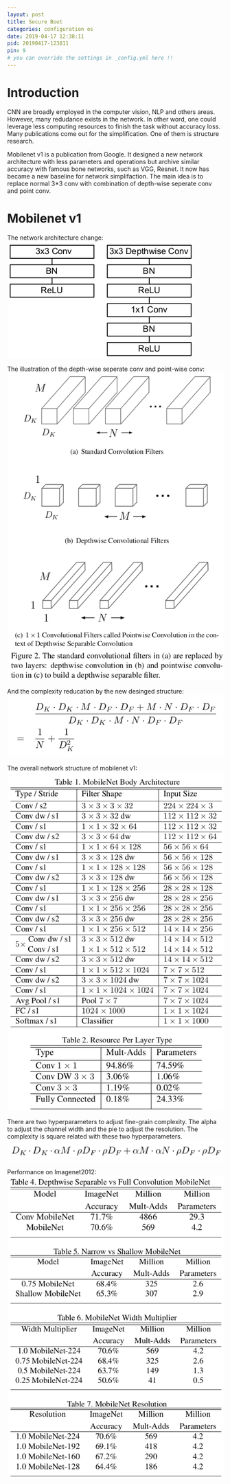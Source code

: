 ```yaml
---
layout: post
title: Secure Boot
categories: configuration os
date: 2019-04-17 12:38:11
pid: 20190417-123811
pin: 9
# you can override the settings in _config.yml here !!
---
```


# Introduction

CNN are broadly employed in the computer vision, NLP and others areas. However, many redudance exists in the network. In other word, one could leverage less computing resources to finish the task without accuracy loss. Many publications come out for the simplification. One of them is structure research. 

Mobilenet v1 is a publication from Google. It designed a new network architecture with less parameters and operations but archive similar accuracy with famous bone networks, such as VGG, Resnet. It now has became a new baseline for network simplifaction. The main idea is to replace normal 3\*3 conv with combination of depth-wise seperate conv and point conv.

# Mobilenet v1

The network architecture change:
![structure](/w3c/images/paper/mobilenet-v1-structure.png "structure")

The illustration of the depth-wise seperate conv and point-wise conv:
![dp-conv](/w3c/images/paper/mobilenet-v1-dp.png "conv layer")

And the complexity reducation by the new desinged structure:
![Complexity](/w3c/images/paper/mobilenet-v1-complexity.png "complexity")

The overall network structure of mobilenet v1:
![overall strucure](/w3c/images/paper/mobilenet-v1-2.png "overall strucure")

There are two hyperparameters to adjust fine-grain complexity. The alpha to adjust the channel width and the pie to adjust the resolution. The complexity is square related with these two hyperparameters.
![complexity hyperparamter](/w3c/images/paper/mobilenet-v1-1.png "hyperparamter")

Performance on Imagenet2012:
![performance](/w3c/images/paper/mobilenet-v1-3.png "performance")


